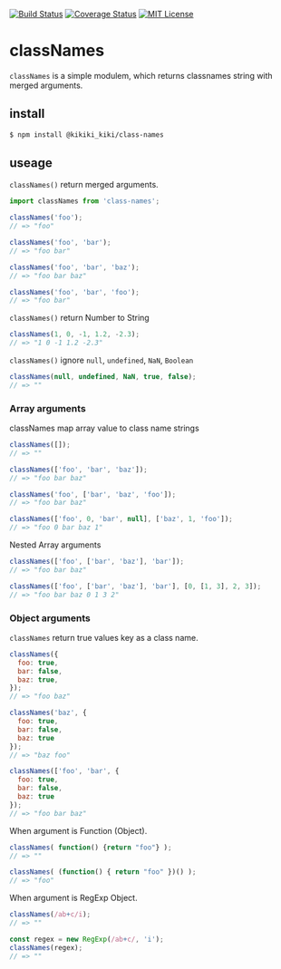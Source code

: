 [![Build Status](https://travis-ci.org/chaika-design/class-names.svg?branch=master)](https://travis-ci.org/chaika-design/class-names)
[![Coverage Status](https://coveralls.io/repos/github/chaika-design/class-names/badge.svg?branch=master)](https://coveralls.io/github/chaika-design/class-names?branch=master)
[![MIT License](http://img.shields.io/badge/license-MIT-green.svg?style=flat)](https://github.com/chaika-design/class-names/blob/master/package.json)

# classNames

`classNames` is a simple modulem, which returns  classnames string with merged arguments.

## install

```sh
$ npm install @kikiki_kiki/class-names
```

## useage

`classNames()` return merged arguments.

```js
import classNames from 'class-names';

classNames('foo');
// => "foo"

classNames('foo', 'bar');
// => "foo bar"

classNames('foo', 'bar', 'baz');
// => "foo bar baz"

classNames('foo', 'bar', 'foo');
// => "foo bar"
```

`classNames()` return Number to String
```js
classNames(1, 0, -1, 1.2, -2.3);
// => "1 0 -1 1.2 -2.3"
```

`classNames()` ignore `null`, `undefined`, `NaN`, `Boolean`
```js
classNames(null, undefined, NaN, true, false);
// => ""
```

### Array arguments

classNames map array value to class name strings
```js
classNames([]);
// => ""

classNames(['foo', 'bar', 'baz']);
// => "foo bar baz"

classNames('foo', ['bar', 'baz', 'foo']);
// => "foo bar baz"

classNames(['foo', 0, 'bar', null], ['baz', 1, 'foo']);
// => "foo 0 bar baz 1"
```

Nested Array arguments
```js
classNames(['foo', ['bar', 'baz'], 'bar']);
// => "foo bar baz"

classNames(['foo', ['bar', 'baz'], 'bar'], [0, [1, 3], 2, 3]);
// => "foo bar baz 0 1 3 2"
```

### Object arguments

`classNames` return true values key as a class name.
```js
classNames({
  foo: true,
  bar: false,
  baz: true,
});
// => "foo baz"

classNames('baz', {
  foo: true,
  bar: false,
  baz: true
});
// => "baz foo"

classNames(['foo', 'bar', {
  foo: true,
  bar: false,
  baz: true
});
// => "foo bar baz"
```

When argument is Function (Object).
```js
classNames( function() {return "foo"} );
// => ""

classNames( (function() { return "foo" })() );
// => "foo"
```

When argument is RegExp Object.
```js
classNames(/ab+c/i);
// => ""

const regex = new RegExp(/ab+c/, 'i');
classNames(regex);
// => ""
```
